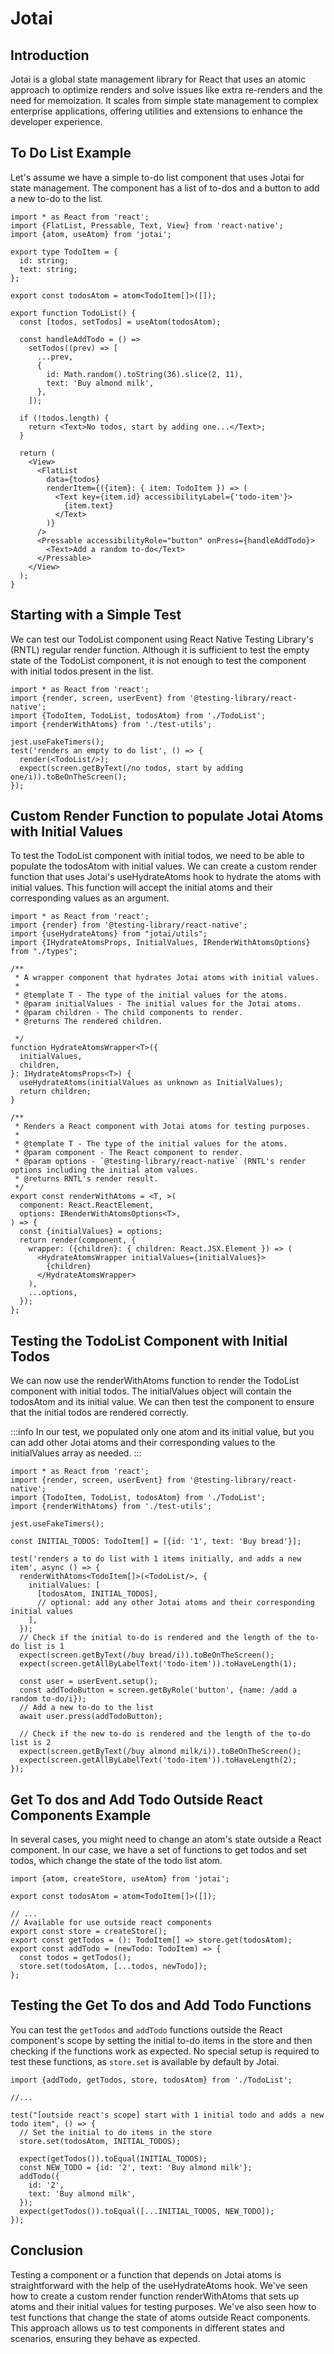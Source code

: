 # Jotai

## Introduction

Jotai is a global state management library for React that uses an atomic approach to optimize
renders and solve issues like extra re-renders and the need for memoization. It scales from simple
state management to complex enterprise applications, offering utilities and extensions to enhance
the developer experience.

## To Do List Example

Let's assume we have a simple to-do list component that uses Jotai for state management. The
component has a list of to-dos and a button to add a new to-do to the list.

```tsx title=TodoList.tsx
import * as React from 'react';
import {FlatList, Pressable, Text, View} from 'react-native';
import {atom, useAtom} from 'jotai';

export type TodoItem = {
  id: string;
  text: string;
};

export const todosAtom = atom<TodoItem[]>([]);

export function TodoList() {
  const [todos, setTodos] = useAtom(todosAtom);

  const handleAddTodo = () =>
    setTodos((prev) => [
      ...prev,
      {
        id: Math.random().toString(36).slice(2, 11),
        text: 'Buy almond milk',
      },
    ]);

  if (!todos.length) {
    return <Text>No todos, start by adding one...</Text>;
  }

  return (
    <View>
      <FlatList
        data={todos}
        renderItem={({item}: { item: TodoItem }) => (
          <Text key={item.id} accessibilityLabel={'todo-item'}>
            {item.text}
          </Text>
        )}
      />
      <Pressable accessibilityRole="button" onPress={handleAddTodo}>
        <Text>Add a random to-do</Text>
      </Pressable>
    </View>
  );
}
```

## Starting with a Simple Test

We can test our TodoList component using React Native Testing Library's (RNTL) regular render
function. Although it is sufficient to test the empty state of the TodoList component, it is not
enough to test the component with initial todos present in the list.

```tsx title=TodoList.test.tsx
import * as React from 'react';
import {render, screen, userEvent} from '@testing-library/react-native';
import {TodoItem, TodoList, todosAtom} from './TodoList';
import {renderWithAtoms} from './test-utils';

jest.useFakeTimers();
test('renders an empty to do list', () => {
  render(<TodoList/>);
  expect(screen.getByText(/no todos, start by adding one/i)).toBeOnTheScreen();
});
```

## Custom Render Function to populate Jotai Atoms with Initial Values

To test the TodoList component with initial todos, we need to be able to populate the todosAtom with
initial values. We can create a custom render function that uses Jotai's useHydrateAtoms hook to
hydrate the atoms with initial values. This function will accept the initial atoms and their
corresponding values as an argument.

```tsx title=test-utils.tsx
import * as React from 'react';
import {render} from '@testing-library/react-native';
import {useHydrateAtoms} from "jotai/utils";
import {IHydrateAtomsProps, InitialValues, IRenderWithAtomsOptions} from "./types";

/**
 * A wrapper component that hydrates Jotai atoms with initial values.
 *
 * @template T - The type of the initial values for the atoms.
 * @param initialValues - The initial values for the Jotai atoms.
 * @param children - The child components to render.
 * @returns The rendered children.

 */
function HydrateAtomsWrapper<T>({
  initialValues,
  children,
}: IHydrateAtomsProps<T>) {
  useHydrateAtoms(initialValues as unknown as InitialValues);
  return children;
}

/**
 * Renders a React component with Jotai atoms for testing purposes.
 *
 * @template T - The type of the initial values for the atoms.
 * @param component - The React component to render.
 * @param options - `@testing-library/react-native` (RNTL's render options including the initial atom values.
 * @returns RNTL's render result.
 */
export const renderWithAtoms = <T, >(
  component: React.ReactElement,
  options: IRenderWithAtomsOptions<T>,
) => {
  const {initialValues} = options;
  return render(component, {
    wrapper: ({children}: { children: React.JSX.Element }) => (
      <HydrateAtomsWrapper initialValues={initialValues}>
        {children}
      </HydrateAtomsWrapper>
    ),
    ...options,
  });
};
```

## Testing the TodoList Component with Initial Todos

We can now use the renderWithAtoms function to render the TodoList component with initial todos. The
initialValues object will contain the todosAtom and its initial value. We can then test the
component to ensure that the initial todos are rendered correctly.

:::info
In our test, we populated only one atom and its initial value, but you can add other Jotai atoms and their corresponding values to the initialValues array as needed.
:::

```tsx title=TodoList.test.tsx
import * as React from 'react';
import {render, screen, userEvent} from '@testing-library/react-native';
import {TodoItem, TodoList, todosAtom} from './TodoList';
import {renderWithAtoms} from './test-utils';

jest.useFakeTimers();

const INITIAL_TODOS: TodoItem[] = [{id: '1', text: 'Buy bread'}];

test('renders a to do list with 1 items initially, and adds a new item', async () => {
  renderWithAtoms<TodoItem[]>(<TodoList/>, {
    initialValues: [
      [todosAtom, INITIAL_TODOS],
      // optional: add any other Jotai atoms and their corresponding initial values
    ],
  });
  // Check if the initial to-do is rendered and the length of the to-do list is 1
  expect(screen.getByText(/buy bread/i)).toBeOnTheScreen();
  expect(screen.getAllByLabelText('todo-item')).toHaveLength(1);

  const user = userEvent.setup();
  const addTodoButton = screen.getByRole('button', {name: /add a random to-do/i});
  // Add a new to-do to the list
  await user.press(addTodoButton);

  // Check if the new to-do is rendered and the length of the to-do list is 2
  expect(screen.getByText(/buy almond milk/i)).toBeOnTheScreen();
  expect(screen.getAllByLabelText('todo-item')).toHaveLength(2);
});
```

## Get To dos and Add Todo Outside React Components Example

In several cases, you might need to change an atom's state outside a React component. In our case,
we have a set of functions to get todos and set todos, which change the state of the todo list atom.

```tsx title=TodoList.tsx
import {atom, createStore, useAtom} from 'jotai';

export const todosAtom = atom<TodoItem[]>([]);

// ...
// Available for use outside react components
export const store = createStore();
export const getTodos = (): TodoItem[] => store.get(todosAtom);
export const addTodo = (newTodo: TodoItem) => {
  const todos = getTodos();
  store.set(todosAtom, [...todos, newTodo]);
};
```

## Testing the Get To dos and Add Todo Functions

You can test the `getTodos` and `addTodo` functions outside the React component's scope by setting
the initial to-do items in the store and then checking if the functions work as expected.
No special setup is required to test these functions, as `store.set` is available by default by
Jotai.

```tsx title=TodoList.test.tsx
import {addTodo, getTodos, store, todosAtom} from './TodoList';

//...

test("[outside react's scope] start with 1 initial todo and adds a new todo item", () => {
  // Set the initial to do items in the store
  store.set(todosAtom, INITIAL_TODOS);

  expect(getTodos()).toEqual(INITIAL_TODOS);
  const NEW_TODO = {id: '2', text: 'Buy almond milk'};
  addTodo({
    id: '2',
    text: 'Buy almond milk',
  });
  expect(getTodos()).toEqual([...INITIAL_TODOS, NEW_TODO]);
});
```

## Conclusion

Testing a component or a function that depends on Jotai atoms is straightforward with the help of
the useHydrateAtoms hook. We've seen how to create a custom render function renderWithAtoms that
sets up atoms and their initial values for testing purposes. We've also seen how to test functions
that change the state of atoms outside React components. This approach allows us to test components
in different states and scenarios, ensuring they behave as expected.
